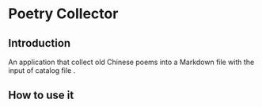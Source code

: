 # Poetry Collector

## Introduction

An application that collect old Chinese poems into a Markdown file with the input of catalog file .

## How to use it